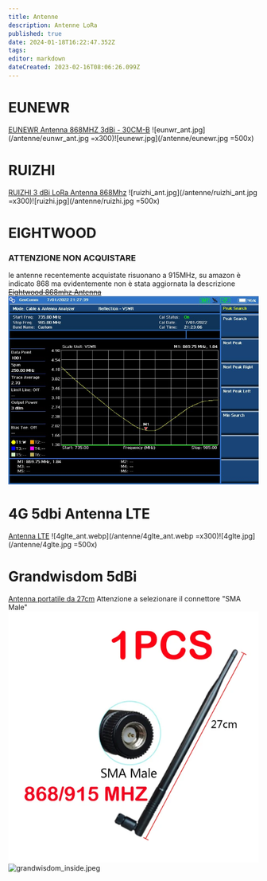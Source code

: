```yaml
---
title: Antenne
description: Antenne LoRa
published: true
date: 2024-01-18T16:22:47.352Z
tags: 
editor: markdown
dateCreated: 2023-02-16T08:06:26.099Z
---
```


# EUNEWR
[EUNEWR Antenna 868MHZ 3dBi - 30CM-B](https://amzn.eu/d/4Ie6jpj)
![eunwr_ant.jpg](/antenne/eunwr_ant.jpg =x300)![eunewr.jpg](/antenne/eunewr.jpg =500x)

# RUIZHI
[RUIZHI 3 dBi LoRa Antenna 868Mhz](https://www.amazon.it/dp/B09KLTR3SL)
![ruizhi_ant.jpg](/antenne/ruizhi_ant.jpg =x300)![ruizhi.jpg](/antenne/ruizhi.jpg =500x)

# EIGHTWOOD
### ATTENZIONE NON ACQUISTARE
le antenne recentemente acquistate risuonano a 915MHz, su amazon è indicato 868 ma evidentemente non è stata aggiornata la descrizione
~~[Eightwood 868mhz Antenna](https://www.amazon.it/dp/B0716XRW4G)~~
![eightwood.jpg](/antenne/eightwood.jpg)


# 4G 5dbi Antenna LTE
[Antenna LTE](https://it.aliexpress.com/item/32888310888.html)
![4glte_ant.webp](/antenne/4glte_ant.webp =x300)![4glte.jpg](/antenne/4glte.jpg =500x)

# Grandwisdom 5dBi
[Antenna portatile da 27cm](https://www.aliexpress.com/item/1005004357899957.html) Attenzione a selezionare il connettore "SMA Male"
![grandwisdom2.webp](/grandwisdom2.webp)
![grandwisdom_inside.jpeg](/grandwisdom_inside.jpeg)